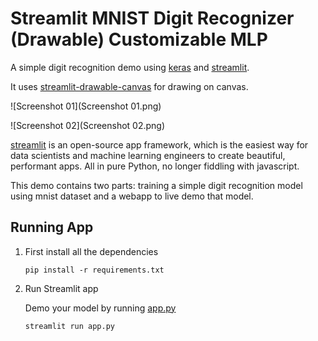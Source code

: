 
# Streamlit MNIST Digit Recognizer (Drawable) Customizable MLP

A simple digit recognition demo using [keras](https://www.tensorflow.org/overview) and [streamlit](https://www.streamlit.io/).

It uses [streamlit-drawable-canvas](https://github.com/andfanilo/streamlit-drawable-canvas) for drawing on canvas.

![Screenshot 01](Screenshot 01.png)

![Screenshot 02](Screenshot 02.png)

[streamlit](https://www.streamlit.io/) is an open-source app framework, which is the easiest way for data scientists and machine learning engineers to create beautiful, performant apps. All in pure Python, no longer fiddling with javascript.

This demo contains two parts: training a simple digit recognition model using mnist dataset and a webapp to live demo that model.
 
## Running App

1. First install all the dependencies

    ```
    pip install -r requirements.txt
    ```

2. Run Streamlit app

    Demo your model by running [app.py](app.py)

    ```
    streamlit run app.py
    ```
